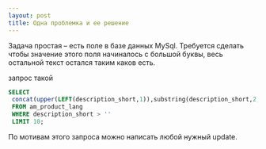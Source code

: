 ```yaml
---
layout: post
title: Одна проблемка и ее решение
---
```


Задача простая – есть поле в базе данных MySql. Требуется сделать чтобы значение этого поля начиналось с большой буквы, весь остальной текст остался таким каков есть.

запрос такой

``` sql
SELECT
 concat(upper(LEFT(description_short,1)),substring(description_short,2,char_length(description_short)-1)) AS x
 FROM am_product_lang
 WHERE description_short > ''
 LIMIT 10;
```

По мотивам этого запроса можно написать любой нужный update.
